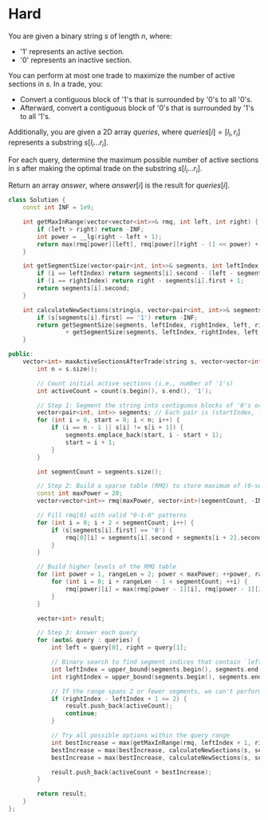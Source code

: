 # Hard

You are given a binary string $s$ of length $n$, where:

- '1' represents an active section.
- '0' represents an inactive section.

You can perform at most one trade to maximize the number of active sections in $s$. In a trade, you:

- Convert a contiguous block of '1's that is surrounded by '0's to all '0's.
- Afterward, convert a contiguous block of '0's that is surrounded by '1's to all '1's.

Additionally, you are given a 2D array $queries$, where $queries[i] = [l_i, r_i]$ represents a substring $s[l_i...r_i]$.

For each query, determine the maximum possible number of active sections in $s$ after making the optimal trade on the substring $s[l_i...r_i]$.

Return an array $answer$, where $answer[i]$ is the result for $queries[i]$.

```cpp
class Solution {
    const int INF = 1e9;

    int getMaxInRange(vector<vector<int>>& rmq, int left, int right) {
        if (left > right) return -INF;
        int power = __lg(right - left + 1);
        return max(rmq[power][left], rmq[power][right - (1 << power) + 1]);
    }

    int getSegmentSize(vector<pair<int, int>>& segments, int leftIndex, int rightIndex, int left, int right, int i) {
        if (i == leftIndex) return segments[i].second - (left - segments[i].first);
        if (i == rightIndex) return right - segments[i].first + 1;
        return segments[i].second;
    }

    int calculateNewSections(string&s, vector<pair<int, int>>& segments, int leftIndex, int rightIndex, int left, int right, int i) {
        if (s[segments[i].first] == '1') return -INF;
        return getSegmentSize(segments, leftIndex, rightIndex, left, right, i) 
                + getSegmentSize(segments, leftIndex, rightIndex, left, right, i + 2);
    }

public:
    vector<int> maxActiveSectionsAfterTrade(string s, vector<vector<int>>& queries) {
        int n = s.size();

        // Count initial active sections (i.e., number of '1's)
        int activeCount = count(s.begin(), s.end(), '1');

        // Step 1: Segment the string into contiguous blocks of '0's or '1's
        vector<pair<int, int>> segments; // Each pair is (startIndex, length)
        for (int i = 0, start = 0; i < n; i++) {
            if (i == n - 1 || s[i] != s[i + 1]) {
                segments.emplace_back(start, i - start + 1);
                start = i + 1;
            }
        }

        int segmentCount = segments.size();

        // Step 2: Build a sparse table (RMQ) to store maximum of (0-segment + next 1-segment + next 0-segment)
        const int maxPower = 20;
        vector<vector<int>> rmq(maxPower, vector<int>(segmentCount, -INF));

        // Fill rmq[0] with valid "0-1-0" patterns
        for (int i = 0; i + 2 < segmentCount; i++) {
            if (s[segments[i].first] == '0') {
                rmq[0][i] = segments[i].second + segments[i + 2].second;
            }
        }

        // Build higher levels of the RMQ table
        for (int power = 1, rangeLen = 2; power < maxPower; ++power, rangeLen <<= 1) {
            for (int i = 0; i + rangeLen - 1 < segmentCount; ++i) {
                rmq[power][i] = max(rmq[power - 1][i], rmq[power - 1][i + (rangeLen >> 1)]);
            }
        }

        vector<int> result;

        // Step 3: Answer each query
        for (auto& query : queries) {
            int left = query[0], right = query[1];

            // Binary search to find segment indices that contain `left` and `right`
            int leftIndex = upper_bound(segments.begin(), segments.end(), make_pair(left, INF)) - segments.begin() - 1;
            int rightIndex = upper_bound(segments.begin(), segments.end(), make_pair(right, INF)) - segments.begin() - 1;

            // If the range spans 2 or fewer segments, we can't perform a trade
            if (rightIndex - leftIndex + 1 <= 2) {
                result.push_back(activeCount);
                continue;
            }

            // Try all possible options within the query range
            int bestIncrease = max(getMaxInRange(rmq, leftIndex + 1, rightIndex - 3), 0);
            bestIncrease = max(bestIncrease, calculateNewSections(s, segments, leftIndex, rightIndex, left, right, leftIndex));
            bestIncrease = max(bestIncrease, calculateNewSections(s, segments, leftIndex, rightIndex, left, right, rightIndex - 2));

            result.push_back(activeCount + bestIncrease);
        }

        return result;
    }
};
```
